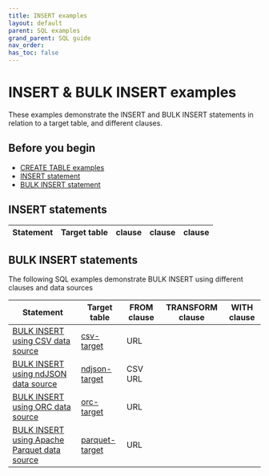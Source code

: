 ```yaml
---
title: INSERT examples
layout: default
parent: SQL examples
grand_parent: SQL guide
nav_order:
has_toc: false
---
```

# INSERT & BULK INSERT examples

These examples demonstrate the INSERT and BULK INSERT statements in relation to a target table, and different clauses.

## Before you begin

* [CREATE TABLE examples](/docs/sql-guide/sql-eg-table/sql-eg-table-home)
* [INSERT statement](/docs/sql-guide/statements/statement-insert)
* [BULK INSERT statement](/docs/sql-guide/statements/statement-insert-bulk)

## INSERT statements

| Statement | Target table | clause | clause | clause |
|---|---|---|---|---|


## BULK INSERT statements

The following SQL examples demonstrate BULK INSERT using different clauses and data sources

| Statement | Target table | FROM clause | TRANSFORM clause | WITH clause |
|---|---|---|---|---|
| [BULK INSERT using CSV data source](/docs/sql-guide/examples/sql-eg-insert-bulk/sql-eg-insert-bulk-csv) | [csv-target](/docs/sql-guide/examples/insert-bulk-csv-target/sql-eg-table-create-csv-target) | URL |  |  |
| [BULK INSERT using ndJSON data source](/docs/sql-guide/examples/sql-eg-insert-bulk/sql-eg-insert-bulk-ndjson) | [ndjson-target](/docs/sql-guide/examples/insert-bulk-ndjson-target/sql-eg-table-create-ndjson-target) | CSV URL |  | |
| [BULK INSERT using ORC data source](/docs/sql-guide/examples/insert-bulk-orc/statement-insert-bulk-orc-example) | [orc-target](/docs/sql-guide/examples/insert-bulk-orc-target/sql-eg-table-create-orc-target) | URL |  |  |
| [BULK INSERT using Apache Parquet data source](/docs/sql-guide/examples/insert-bulk-parquet-target/sql-eg-table-create-parquet-target) | [parquet-target]() | URL |  |  |
